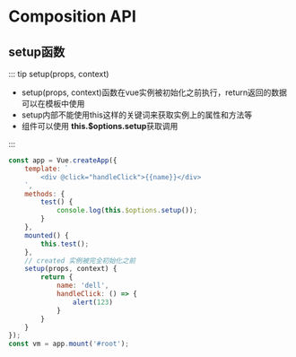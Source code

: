 # Composition API

## setup函数

::: tip setup(props, context)

- setup(props, context)函数在vue实例被初始化之前执行，return返回的数据可以在模板中使用
- setup内部不能使用this这样的关键词来获取实例上的属性和方法等
- 
  组件可以使用 **this.$options.setup**获取调用

:::

```js
const app = Vue.createApp({
    template: `
		<div @click="handleClick">{{name}}</div>
	`,
    methods: {
        test() {
            console.log(this.$options.setup());
        }
    },
    mounted() {
        this.test();
    },
    // created 实例被完全初始化之前
    setup(props, context) {
        return {
            name: 'dell',
            handleClick: () => {
                alert(123)
            }
        }
    }
});
const vm = app.mount('#root');
```

